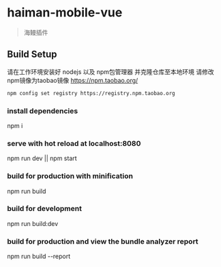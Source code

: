 # haiman-mobile-vue

> 海鳗插件

## Build Setup

请在工作环境安装好 nodejs 以及 npm包管理器 并克隆仓库至本地环境
请修改npm镜像为taobao镜像 https://npm.taobao.org/

``` bash
npm config set registry https://registry.npm.taobao.org
```

### install dependencies
npm i

### serve with hot reload at localhost:8080
npm run dev || npm start

### build for production with minification
npm run build

### build for development
npm run build:dev

### build for production and view the bundle analyzer report
npm run build --report


